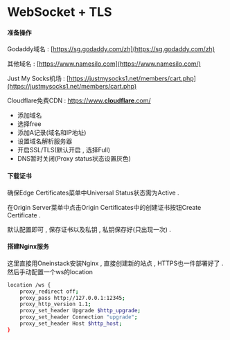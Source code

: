 # WebSocket + TLS

#### 准备操作

Godaddy域名 : [https://sg.godaddy.com/zh](https://sg.godaddy.com/zh)

其他域名 : [https://www.namesilo.com](https://www.namesilo.com/)

Just My Socks机场 : [https://justmysocks1.net/members/cart.php](https://justmysocks1.net/members/cart.php)

Cloudflare免费CDN : [https://www.**cloudflare**.com/](http://www.baidu.com/link?url=-kXyAJYvgMWiGooBatfD0Q1kNCzSRgwxuDpK2OX1fRwjq5G0SwtelYOhgsuaRoV2)

* 添加域名
* 选择free
* 添加A记录\(域名和IP地址\)
* 设置域名解析服务器
* 开启SSL/TLS\(默认开启 , 选择Full\)
* DNS暂时关闭\(Proxy status状态设置灰色\)

#### **下载证书**

确保Edge Certificates菜单中Universal Status状态需为Active .

在Origin Server菜单中点击Origin Certificates中的创建证书按钮Create Certificate .

默认配置即可 , 保存证书以及私钥 , 私钥保存好\(只出现一次\) .

#### 搭建Nginx服务

这里直接用Oneinstack安装Nginx , 直接创建新的站点 , HTTPS也一件部署好了 . 然后手动配置一个ws的location

```bash
location /ws {
    proxy_redirect off;
    proxy_pass http://127.0.0.1:12345;
    proxy_http_version 1.1;
    proxy_set_header Upgrade $http_upgrade;
    proxy_set_header Connection "upgrade";
    proxy_set_header Host $http_host;
}
```




